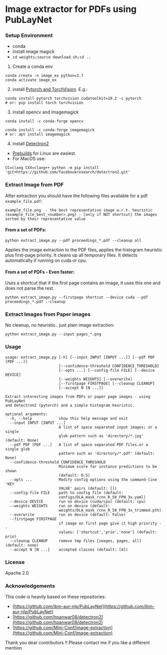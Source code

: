 # Image extractor for PDFs using PubLayNet


### Setup Environment

- conda
- install image magick
- `cd weights;source download.sh;cd ..`

1)  Create a conda env
```commandline
conda create -n image_ex python=3.7
conda activate image_ex
```
2) install [Pytorch and TorchVision](https://pytorch.org/get-started/locally/#start-locally). 
E.g.:
```
conda install pytorch torchvision cudatoolkit=10.2 -c pytorch
# or: pip install torch torchvision
```

3) install opencv and imagemagick
```
conda install -c conda-forge opencv

conda install -c conda-forge imagemagick
# or: apt install imagemagick
```

4) install [Detectron2](https://github.com/facebookresearch/detectron2/blob/master/INSTALL.md#build-detectron2-from-source)

- [Prebuilds](https://github.com/facebookresearch/detectron2/blob/master/INSTALL.md#install-pre-built-detectron2-linux-only) for Linux are easiest.
- For MacOS use:
```commandline
CC=clang CXX=clang++ python -m pip install 'git+https://github.com/facebookresearch/detectron2.git'
```



### Extract Image from PDF
After extraction you should have the following files available for 
a pdf `example_file.pdf`:

```
example_file.png  - the best representative image w.r.t. heuristic
(example_file_best_<number>.png) - [only if NOT shortcut] the images sorted by their representative value
```

#### From a set of PDFs:
```commandline
python extract_image.py --pdf proceedings_*.pdf --cleanup all
```

Applies the image extraction to the PDF files, 
applies the histogram heuristic plus first-page priority. 
It cleans up all temporary files. It detects automatically 
if running on cuda or cpu.


#### From a set of PDFs - Even faster:
Uses a shortcut that if the first page contains an image,
it uses this one and does not parse the rest.  
```commandline
python extract_image.py --firstpage shortcut --device cuda --pdf proceedings_*.pdf --cleanup
```

### Extract Images from Paper images
No cleanup, no heuristic.. just plain image extraction:
```commandline
python extract_image.py --input pages_*.png 
```
  

### Usage

```commandline
usage: extract_image.py [-h] [--input INPUT [INPUT ...]] [--pdf PDF [PDF ...]]
                        [--confidence-threshold CONFIDENCE_THRESHOLD]
                        [--opts ...] [--config-file FILE] [--device DEVICE]
                        [--weights WEIGHTS] [--overwrite]
                        [--firstpage FIRSTPAGE] [--cleanup CLEANUP]
                        [--accept N [N ...]]

Extract interesting images from PDFs or paper page images - using PubLayNet
and Detectron2 (pytorch) and a simple histogram heuristic.

optional arguments:
  -h, --help            show this help message and exit
  --input INPUT [INPUT ...]
                        A list of space separated input images; or a single
                        glob pattern such as 'directory/*.jpg' (default: None)
  --pdf PDF [PDF ...]   A list of space separated PDF files.or a single glob
                        pattern such as 'directory/*.pdf' (default: None)
  --confidence-threshold CONFIDENCE_THRESHOLD
                        Minimum score for instance predictions to be shown
                        (default: 0.5)
  --opts ...            Modify config options using the command-line 'KEY
                        VALUE' pairs (default: [])
  --config-file FILE    path to config file (default:
                        configs/DLA_mask_rcnn_R_50_FPN_3x.yaml)
  --device DEVICE       run on device (cuda/cpu) (default: cpu)
  --weights WEIGHTS     run on device (default:
                        weights/DLA_mask_rcnn_R_50_FPN_3x_trimmed.pth)
  --overwrite           run on device (default: False)
  --firstpage FIRSTPAGE
                        if image on first page give it high priority --
                        values: ['shortcut','prio','none'] (default: prio)
  --cleanup CLEANUP     remove tmp files [images, pages, all] (default: none)
  --accept N [N ...]    accepted classes (default: [4])
```

### License

Apache 2.0

### Acknowledgements

This code is heavily based on these repositories:
- [https://github.com/ibm-aur-nlp/PubLayNet](https://github.com/ibm-aur-nlp/PubLayNet)
- [https://github.com/hpanwar08/detectron2](https://github.com/hpanwar08/detectron2)
- [https://github.com/Mini-Conf/image-extraction](https://github.com/Mini-Conf/image-extraction)

Thank you dear contributors !! Please contact me if you like a different mention
